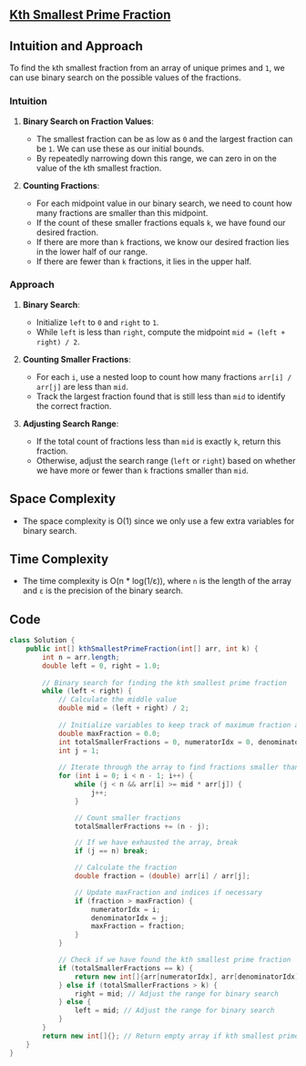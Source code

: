 
## [Kth Smallest Prime Fraction](https://leetcode.com/problems/k-th-smallest-prime-fraction/?envType=daily-question&envId=2024-05-10)

## Intuition and Approach
To find the `k`th smallest fraction from an array of unique primes and `1`, we can use binary search on the possible values of the fractions.

### Intuition
1. **Binary Search on Fraction Values**: 
   - The smallest fraction can be as low as `0` and the largest fraction can be `1`. We can use these as our initial bounds.
   - By repeatedly narrowing down this range, we can zero in on the value of the `k`th smallest fraction.

2. **Counting Fractions**:
   - For each midpoint value in our binary search, we need to count how many fractions are smaller than this midpoint.
   - If the count of these smaller fractions equals `k`, we have found our desired fraction.
   - If there are more than `k` fractions, we know our desired fraction lies in the lower half of our range.
   - If there are fewer than `k` fractions, it lies in the upper half.

### Approach
1. **Binary Search**:
   - Initialize `left` to `0` and `right` to `1`.
   - While `left` is less than `right`, compute the midpoint `mid = (left + right) / 2`.

2. **Counting Smaller Fractions**:
   - For each `i`, use a nested loop to count how many fractions `arr[i] / arr[j]` are less than `mid`.
   - Track the largest fraction found that is still less than `mid` to identify the correct fraction.

3. **Adjusting Search Range**:
   - If the total count of fractions less than `mid` is exactly `k`, return this fraction.
   - Otherwise, adjust the search range (`left` or `right`) based on whether we have more or fewer than `k` fractions smaller than `mid`.

## Space Complexity
- The space complexity is O(1) since we only use a few extra variables for binary search.

## Time Complexity
- The time complexity is O(n * log(1/ε)), where `n` is the length of the array and `ε` is the precision of the binary search.

## Code
```java
class Solution {
    public int[] kthSmallestPrimeFraction(int[] arr, int k) {
        int n = arr.length;
        double left = 0, right = 1.0;
        
        // Binary search for finding the kth smallest prime fraction
        while (left < right) {
            // Calculate the middle value
            double mid = (left + right) / 2;
            
            // Initialize variables to keep track of maximum fraction and indices
            double maxFraction = 0.0;
            int totalSmallerFractions = 0, numeratorIdx = 0, denominatorIdx = 0;
            int j = 1;
            
            // Iterate through the array to find fractions smaller than mid
            for (int i = 0; i < n - 1; i++) {
                while (j < n && arr[i] >= mid * arr[j]) {
                    j++;
                }

                // Count smaller fractions
                totalSmallerFractions += (n - j);

                // If we have exhausted the array, break
                if (j == n) break;

                // Calculate the fraction
                double fraction = (double) arr[i] / arr[j];

                // Update maxFraction and indices if necessary
                if (fraction > maxFraction) {
                    numeratorIdx = i;
                    denominatorIdx = j;
                    maxFraction = fraction;
                }
            }

            // Check if we have found the kth smallest prime fraction
            if (totalSmallerFractions == k) {
                return new int[]{arr[numeratorIdx], arr[denominatorIdx]};
            } else if (totalSmallerFractions > k) {
                right = mid; // Adjust the range for binary search
            } else {
                left = mid; // Adjust the range for binary search
            }
        }
        return new int[]{}; // Return empty array if kth smallest prime fraction not found
    }
}
```
